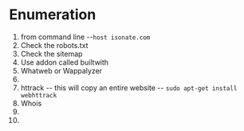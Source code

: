 # Enumeration
1. from command line --```host isonate.com```  
2. Check the robots.txt  
3. Check the sitemap
4. Use addon called builtwith
5. Whatweb or Wappalyzer
6. 
7. httrack -- this will copy an entire website -- ```sudo apt-get install webhttrack```
8. Whois
9.
10. 
